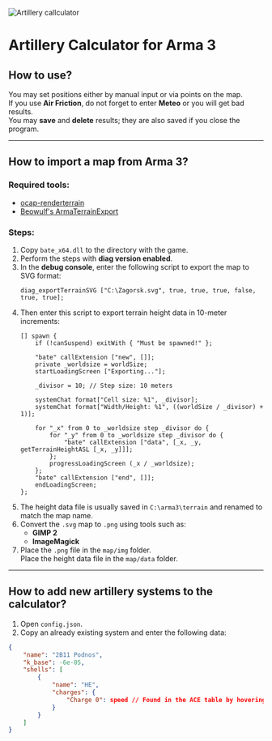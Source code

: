 
![Artillery callculator](https://github.com/qSlider/Arma-3-Artillery-Callculator/blob/master/image2.png)

# Artillery Calculator for Arma 3

## How to use?
You may set positions either by manual input or via points on the map.  
If you use **Air Friction**, do not forget to enter **Meteo** or you will get bad results.  
You may **save** and **delete** results; they are also saved if you close the program.

---

## How to import a map from Arma 3?

### Required tools:
- [ocap-renderterrain](https://github.com/indig0fox/ocap-renderterrain)
- [Beowulf's ArmaTerrainExport](https://ocap2.notion.site/Setting-up-Beowulf-s-ArmaTerrainExport-ec09c6d769c549c2986dcd688f6b41b7)

### Steps:
1. Copy `bate_x64.dll` to the directory with the game.
2. Perform the steps with **diag version enabled**.
3. In the **debug console**, enter the following script to export the map to SVG format:
    ```sqf
    diag_exportTerrainSVG ["C:\Zagorsk.svg", true, true, true, false, true, true];
    ```
4. Then enter this script to export terrain height data in 10-meter increments:
    ```sqf
    [] spawn { 
        if (!canSuspend) exitWith { "Must be spawned!" }; 

        "bate" callExtension ["new", []]; 
        private _worldsize = worldSize; 
        startLoadingScreen ["Exporting..."]; 

        _divisor = 10; // Step size: 10 meters

        systemChat format["Cell size: %1", _divisor]; 
        systemChat format["Width/Height: %1", ((worldSize / _divisor) + 1)]; 

        for "_x" from 0 to _worldsize step _divisor do { 
            for "_y" from 0 to _worldsize step _divisor do { 
                "bate" callExtension ["data", [_x, _y, getTerrainHeightASL [_x, _y]]]; 
            }; 
            progressLoadingScreen (_x / _worldsize); 
        }; 
        "bate" callExtension ["end", []]; 
        endLoadingScreen; 
    };
    ```
5. The height data file is usually saved in `C:\arma3\terrain` and renamed to match the map name.
6. Convert the `.svg` map to `.png` using tools such as:
   - **GIMP 2**
   - **ImageMagick**
7. Place the `.png` file in the `map/img` folder.  
   Place the height data file in the `map/data` folder.

---

## How to add new artillery systems to the calculator?

1. Open `config.json`.
2. Copy an already existing system and enter the following data:

```json
{
    "name": "2B11 Podnos",
    "k_base": -6e-05,
    "shells": [
        {
            "name": "HE",
            "charges": {
                "Charge 0": speed // Found in the ACE table by hovering over the charge
            }
        }
    ]
}
